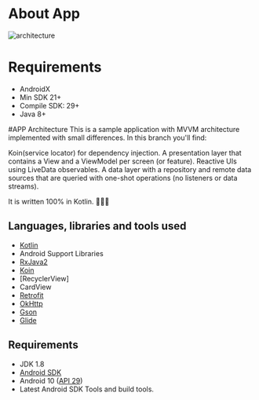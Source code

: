 # About App

![architecture](https://media.giphy.com/media/ZZeNxB8LlD1RRBvRTa/giphy.gif)

# Requirements
* AndroidX
* Min SDK 21+
* Compile SDK: 29+
* Java 8+

#APP Architecture 
This is a sample application with MVVM architecture implemented with small differences.
In this branch you'll find:

Koin(service locator) for dependency injection.
A presentation layer that contains a View and a ViewModel per screen (or feature).
Reactive UIs using LiveData observables.
A data layer with a repository and remote data sources that are queried with one-shot operations (no listeners or data streams). 


It is written 100% in Kotlin.
🙂🙂🙂 

## Languages, libraries and tools used

* [Kotlin](https://kotlinlang.org/)
* Android Support Libraries
* [RxJava2](https://github.com/ReactiveX/RxJava/wiki/What's-different-in-2.0)
* [Koin](https://github.com/InsertKoinIO/koin)
* [RecyclerView]
* CardView
* [Retrofit](http://square.github.io/retrofit/)
* [OkHttp](http://square.github.io/okhttp/)
* [Gson](https://github.com/google/gson)
* [Glide](https://github.com/bumptech/glide)

## Requirements

* JDK 1.8
* [Android SDK](https://developer.android.com/studio/index.html)
* Android 10 ([API 29](https://developer.android.com/preview/api-overview.html))
* Latest Android SDK Tools and build tools.
